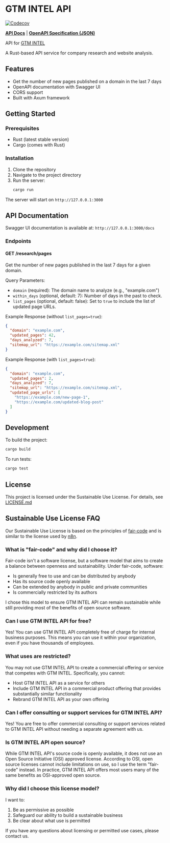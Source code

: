 # GTM INTEL API
[![Codecov](https://codecov.io/gh/dunctk/gtmintel//branch/main/graph/badge.svg)](https://codecov.io/gh/dunctk/gtmintel)


[**API Docs**](https://api.gtmintel.com/docs/) | [**OpenAPI Specification (JSON)**](https://api.gtmintel.com/api-doc/openapi.json)

API for [GTM INTEL](https://gtmintel.com)

A Rust-based API service for company research and website analysis.

## Features

- Get the number of new pages published on a domain in the last 7 days
- OpenAPI documentation with Swagger UI
- CORS support
- Built with Axum framework

## Getting Started

### Prerequisites

- Rust (latest stable version)
- Cargo (comes with Rust)

### Installation

1. Clone the repository
2. Navigate to the project directory
3. Run the server:
   ```bash
   cargo run
   ```

The server will start on `http://127.0.0.1:3000`

## API Documentation

Swagger UI documentation is available at: `http://127.0.0.1:3000/docs`

### Endpoints

#### GET /research/pages

Get the number of new pages published in the last 7 days for a given domain.

Query Parameters:
- `domain` (required): The domain name to analyze (e.g., "example.com")
- `within_days` (optional, default: 7): Number of days in the past to check.
- `list_pages` (optional, default: false): Set to `true` to include the list of updated page URLs.

Example Response (without `list_pages=true`):
```json
{
  "domain": "example.com",
  "updated_pages": 42,
  "days_analyzed": 7,
  "sitemap_url": "https://example.com/sitemap.xml"
}
```

Example Response (with `list_pages=true`):
```json
{
  "domain": "example.com",
  "updated_pages": 2,
  "days_analyzed": 7,
  "sitemap_url": "https://example.com/sitemap.xml",
  "updated_page_urls": [
    "https://example.com/new-page-1",
    "https://example.com/updated-blog-post"
  ]
}
```

## Development

To build the project:
```bash
cargo build
```

To run tests:
```bash
cargo test
```

## License

This project is licensed under the Sustainable Use License. For details, see [LICENSE.md](LICENSE.md)

## Sustainable Use License FAQ

Our Sustainable Use License is based on the principles of [fair-code](https://faircode.io/) and is similar to the license used by [n8n](https://docs.n8n.io/sustainable-use-license/).

### What is "fair-code" and why did I choose it?

Fair-code isn't a software license, but a software model that aims to create a balance between openness and sustainability. Under fair-code, software:

- Is generally free to use and can be distributed by anybody
- Has its source code openly available
- Can be extended by anybody in public and private communities
- Is commercially restricted by its authors

I chose this model to ensure GTM INTEL API can remain sustainable while still providing most of the benefits of open source software.

### Can I use GTM INTEL API for free?

Yes! You can use GTM INTEL API completely free of charge for internal business purposes. This means you can use it within your organization, even if you have thousands of employees.

### What uses are restricted?

You may not use GTM INTEL API to create a commercial offering or service that competes with GTM INTEL. Specifically, you cannot:

- Host GTM INTEL API as a service for others
- Include GTM INTEL API in a commercial product offering that provides substantially similar functionality
- Rebrand GTM INTEL API as your own offering

### Can I offer consulting or support services for GTM INTEL API?

Yes! You are free to offer commercial consulting or support services related to GTM INTEL API without needing a separate agreement with us.

### Is GTM INTEL API open source?

While GTM INTEL API's source code is openly available, it does not use an Open Source Initiative (OSI) approved license. According to OSI, open source licenses cannot include limitations on use, so I use the term "fair-code" instead. In practice, GTM INTEL API offers most users many of the same benefits as OSI-approved open source.

### Why did I choose this license model?

I want to:
1. Be as permissive as possible
2. Safeguard our ability to build a sustainable business
3. Be clear about what use is permitted

If you have any questions about licensing or permitted use cases, please contact us. 